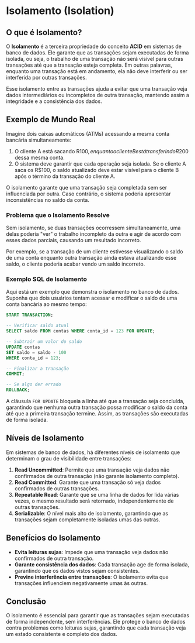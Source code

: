 
# Isolamento (Isolation)

## O que é Isolamento?

O **Isolamento** é a terceira propriedade do conceito **ACID** em sistemas de banco de dados. Ele garante que as transações sejam executadas de forma isolada, ou seja, o trabalho de uma transação não será visível para outras transações até que a transação esteja completa. Em outras palavras, enquanto uma transação está em andamento, ela não deve interferir ou ser interferida por outras transações.

Esse isolamento entre as transações ajuda a evitar que uma transação veja dados intermediários ou incompletos de outra transação, mantendo assim a integridade e a consistência dos dados.

## Exemplo de Mundo Real

Imagine dois caixas automáticos (ATMs) acessando a mesma conta bancária simultaneamente:

1. O cliente A está sacando R$100, enquanto o cliente B está transferindo R$200 dessa mesma conta.
2. O sistema deve garantir que cada operação seja isolada. Se o cliente A saca os R$100, o saldo atualizado deve estar visível para o cliente B após o término da transação do cliente A.

O isolamento garante que uma transação seja completada sem ser influenciada por outra. Caso contrário, o sistema poderia apresentar inconsistências no saldo da conta.

### Problema que o Isolamento Resolve

Sem isolamento, se duas transações ocorressem simultaneamente, uma delas poderia "ver" o trabalho incompleto da outra e agir de acordo com esses dados parciais, causando um resultado incorreto.

Por exemplo, se a transação de um cliente estivesse visualizando o saldo de uma conta enquanto outra transação ainda estava atualizando esse saldo, o cliente poderia acabar vendo um saldo incorreto.

### Exemplo SQL de Isolamento

Aqui está um exemplo que demonstra o isolamento no banco de dados. Suponha que dois usuários tentam acessar e modificar o saldo de uma conta bancária ao mesmo tempo:

```sql
START TRANSACTION;

-- Verificar saldo atual
SELECT saldo FROM contas WHERE conta_id = 123 FOR UPDATE;

-- Subtrair um valor do saldo
UPDATE contas
SET saldo = saldo - 100
WHERE conta_id = 123;

-- Finalizar a transação
COMMIT;

-- Se algo der errado
ROLLBACK;
```

A cláusula `FOR UPDATE` bloqueia a linha até que a transação seja concluída, garantindo que nenhuma outra transação possa modificar o saldo da conta até que a primeira transação termine. Assim, as transações são executadas de forma isolada.

## Níveis de Isolamento

Em sistemas de banco de dados, há diferentes níveis de isolamento que determinam o grau de visibilidade entre transações:

1. **Read Uncommitted**: Permite que uma transação veja dados não confirmados de outra transação (não garante isolamento completo).
2. **Read Committed**: Garante que uma transação só veja dados confirmados de outras transações.
3. **Repeatable Read**: Garante que se uma linha de dados for lida várias vezes, o mesmo resultado será retornado, independentemente de outras transações.
4. **Serializable**: O nível mais alto de isolamento, garantindo que as transações sejam completamente isoladas umas das outras.

## Benefícios do Isolamento

- **Evita leituras sujas**: Impede que uma transação veja dados não confirmados de outra transação.
- **Garante consistência dos dados**: Cada transação age de forma isolada, garantindo que os dados vistos sejam consistentes.
- **Previne interferência entre transações**: O isolamento evita que transações influenciem negativamente umas às outras.

## Conclusão

O isolamento é essencial para garantir que as transações sejam executadas de forma independente, sem interferências. Ele protege o banco de dados contra problemas como leituras sujas, garantindo que cada transação veja um estado consistente e completo dos dados.
